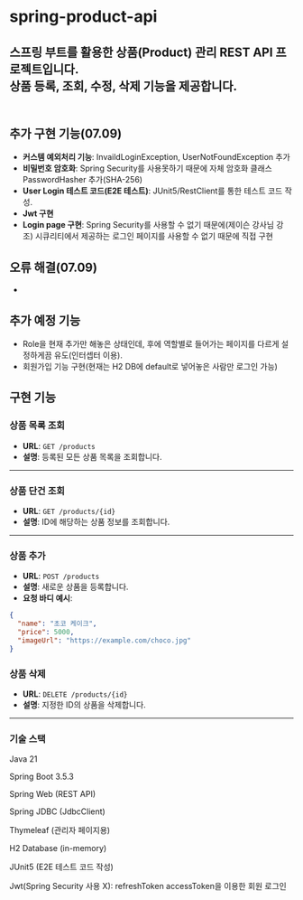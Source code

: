 #  spring-product-api

스프링 부트를 활용한 **상품(Product)** 관리 REST API 프로젝트입니다.  
상품 등록, 조회, 수정, 삭제 기능을 제공합니다.
<br><br>
---
## 추가 구현 기능(07.09)
- **커스템 예외처리 기능**: InvaildLoginException, UserNotFoundException 추가
- **비밀번호 암호화**: Spring Security를 사용못하기 때문에 자체 암호화 클래스 PasswordHasher 추가(SHA-256)
- **User Login 테스트 코드(E2E 테스트)**: JUnit5/RestClient를 통한 테스트 코드 작성.
- **Jwt 구현**
- **Login page 구현**: Spring Security를 사용할 수 없기 때문에(제이슨 강사님 강조) 시큐리티에서 제공하는 로그인 페이지를 사용할 수 없기 때문에 직접 구현

## 오류 해결(07.09)
- 

## 추가 예정 기능 
- Role을 현재 추가만 해놓은 상태인데, 후에 역할별로 들어가는 페이지를 다르게 설정하게끔 유도(인터셉터 이용).
- 회원가입 기능 구현(현재는 H2 DB에 default로 넣어놓은 사람만 로그인 가능)


## 구현 기능

###  상품 목록 조회
- **URL**: `GET /products`
- **설명**: 등록된 모든 상품 목록을 조회합니다.

---

###  상품 단건 조회
- **URL**: `GET /products/{id}`
- **설명**: ID에 해당하는 상품 정보를 조회합니다.

---

###  상품 추가
- **URL**: `POST /products`
- **설명**: 새로운 상품을 등록합니다.
- **요청 바디 예시**:
```json
{
  "name": "초코 케이크",
  "price": 5000,
  "imageUrl": "https://example.com/choco.jpg"
}
```
###  상품 삭제
- **URL**: `DELETE /products/{id}`
- **설명**: 지정한 ID의 상품을 삭제합니다.

---
### 기술 스택
Java 21

Spring Boot 3.5.3

Spring Web (REST API)

Spring JDBC (JdbcClient)

Thymeleaf (관리자 페이지용)

H2 Database (in-memory)

JUnit5 (E2E 테스트 코드 작성)

Jwt(Spring Security 사용 X): refreshToken accessToken을 이용한 회원 로그인
